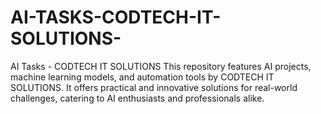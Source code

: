 # AI-TASKS-CODTECH-IT-SOLUTIONS-
 AI Tasks - CODTECH IT SOLUTIONS This repository features AI projects, machine learning models, and automation tools by CODTECH IT SOLUTIONS. It offers practical and innovative solutions for real-world challenges, catering to AI enthusiasts and professionals alike.
